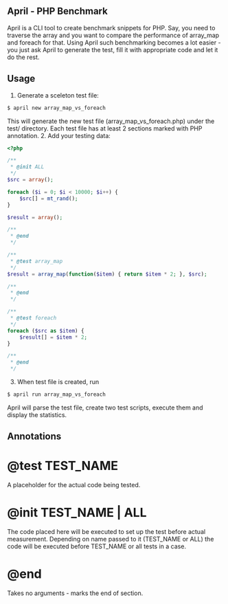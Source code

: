 April - PHP Benchmark
---------------------
April is a CLI tool to create benchmark snippets for PHP. Say, you need to
traverse the array and you want to compare the performance of array_map
and foreach for that. Using April such benchmarking becomes a lot easier -
you just ask April to generate the test, fill it with appropriate code
and let it do the rest.

Usage
-----
1. Generate a sceleton test file:
``` bash
$ april new array_map_vs_foreach
```
This will generate the new test file (array_map_vs_foreach.php) under the
test/ directory. Each test file has at least 2 sections marked with PHP annotation.
2. Add your testing data:

``` php
<?php

/**
 * @init ALL
 */
$src = array();

foreach ($i = 0; $i < 10000; $i++) {
    $src[] = mt_rand();
}

$result = array();

/**
 * @end
 */

/**
 * @test array_map
 */
$result = array_map(function($item) { return $item * 2; }, $src);

/**
 * @end
 */

/**
 * @test foreach
 */
foreach ($src as $item) {
    $result[] = $item * 2;
}

/**
 * @end
 */
```

3. When test file is created, run

``` bash
$ april run array_map_vs_foreach
```

April will parse the test file, create two test scripts, execute them and display
the statistics.


Annotations
-----------
# @test TEST_NAME
A placeholder for the actual code being tested.

# @init TEST_NAME | ALL
The code placed here will be executed to set up the test before actual measurement.
Depending on name passed to it (TEST_NAME or ALL) the code will be executed before
TEST_NAME or all tests in a case.

# @end
Takes no arguments - marks the end of section.


